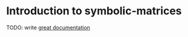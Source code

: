 # Introduction to symbolic-matrices

TODO: write [great documentation](http://jacobian.org/writing/great-documentation/what-to-write/)
